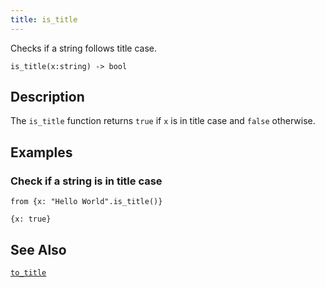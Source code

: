 ```yaml
---
title: is_title
---
```


Checks if a string follows title case.

```tql
is_title(x:string) -> bool
```

## Description

The `is_title` function returns `true` if `x` is in title case and `false`
otherwise.

## Examples

### Check if a string is in title case

```tql
from {x: "Hello World".is_title()}
```

```tql
{x: true}
```

## See Also

[`to_title`](to_title)
